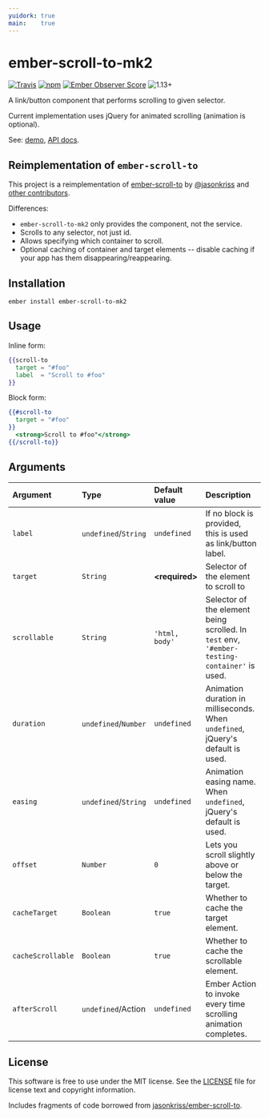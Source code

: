 ```yaml
---
yuidork: true
main:    true
---
```


ember-scroll-to-mk2
===================

[![Travis](https://api.travis-ci.org/lolmaus/ember-scroll-to-mk2.svg?branch=gen-1)](https://travis-ci.org/lolmaus/ember-scroll-to-mk2)
[![npm](https://img.shields.io/npm/v/ember-scroll-to-mk2.svg?maxAge=2592000)](https://www.npmjs.com/package/ember-scroll-to-mk2)
[![Ember Observer Score](https://emberobserver.com/badges/ember-scroll-to-mk2.svg)](https://emberobserver.com/addons/ember-scroll-to-mk2)
![1.13+](https://embadge.io/v1/badge.svg?start=1.13.0)


A link/button component that performs scrolling to given selector.

Current implementation uses jQuery for animated scrolling (animation is optional).

See:
[demo](https://lolmaus.github.io/ember-scroll-to-mk2/),
[API docs](https://lolmaus.github.io/yuidork/#/lolmaus/ember-scroll-to-mk2/gen-1/classes/Component).



Reimplementation of `ember-scroll-to`
-------------------------------------

This project is a reimplementation of [ember-scroll-to](https://github.com/jasonkriss/ember-scroll-to)
by [@jasonkriss](https://github.com/jasonkriss) and
[other contributors](https://github.com/jasonkriss/ember-scroll-to/graphs/contributors).

Differences:

* `ember-scroll-to-mk2` only provides the component, not the service.
* Scrolls to any selector, not just id.
* Allows specifying which container to scroll.
* Optional caching of container and target elements -- disable caching if your app has them disappearing/reappearing.



Installation
------------

    ember install ember-scroll-to-mk2



Usage
-----

Inline form:

```hbs
{{scroll-to
  target = "#foo"
  label  = "Scroll to #foo"
}}
```

Block form:
 
```hbs
{{#scroll-to
  target = "#foo"
}}
  <strong>Scroll to #foo"</strong>
{{/scroll-to}}
```



Arguments
---------

| Argument          | Type                 | Default  value  | Description                                                                                  |
|:------------------|:---------------------|:----------------|:---------------------------------------------------------------------------------------------|
| `label`           | `undefined`/`String` | `undefined`     | If no block is provided, this is used as link/button label.                                  |
| `target`          | `String`             | **\<required>** | Selector of the element to scroll to                                                         |
| `scrollable`      | `String`             | `'html, body'`  | Selector of the element being scrolled. In `test` env, `'#ember-testing-container'` is used. |
| `duration`        | `undefined`/`Number` | `undefined`     | Animation duration in milliseconds. When `undefined`, jQuery's default is used.              |
| `easing`          | `undefined`/`String` | `undefined`     | Animation easing name. When `undefined`, jQuery's default is used.                           |
| `offset`          | `Number`             | `0`             | Lets you scroll slightly above or below the target.                                          |
| `cacheTarget`     | `Boolean`            | `true`          | Whether to cache the target element.                                                         |
| `cacheScrollable` | `Boolean`            | `true`          | Whether to cache the scrollable element.                                                     |
| `afterScroll`     | `undefined`/Action   | `undefined`     | Ember Action to invoke every time scrolling animation completes.                             |



License
-------

This software is free to use under the MIT license. See the [LICENSE](https://github.com/ember-scroll-to-mk2/blob/gen-1/LICENSE.md) file for license text and copyright information.

Includes fragments of code borrowed from [jasonkriss/ember-scroll-to](https://github.com/jasonkriss/ember-scroll-to/).
